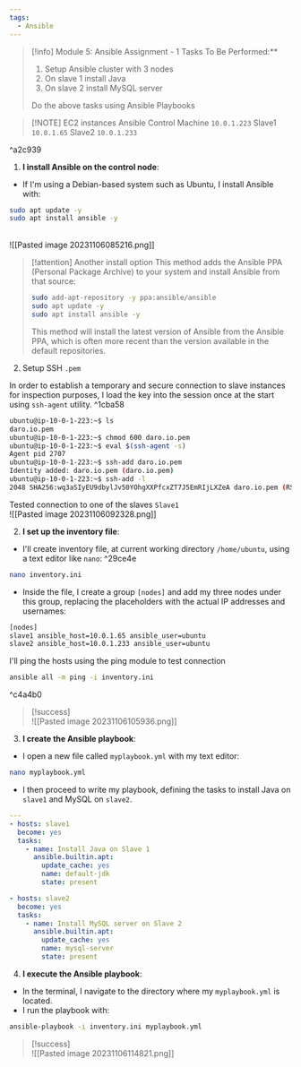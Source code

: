 ```yaml
---
tags:
  - Ansible
---
```




> [!info] Module 5: Ansible Assignment - 1
> Tasks To Be Performed:** 
> 1. Setup Ansible cluster with 3 nodes 
> 2. On slave 1 install Java 
> 3. On slave 2 install MySQL server 
> 
> Do the above tasks using Ansible Playbooks


> [!NOTE] EC2 instances
> Ansible Control Machine `10.0.1.223`
> Slave1 `10.0.1.65`
> Slave2 `10.0.1.233`

^a2c939


1. **I install Ansible on the control node**:

- If I'm using a Debian-based system such as Ubuntu, I install Ansible with:
```bash
sudo apt update -y
sudo apt install ansible -y
```

<br>![[Pasted image 20231106085216.png]]


> [!attention] Another install option
> This method adds the Ansible PPA (Personal Package Archive) to your system and install Ansible from that source:
> ```bash
> sudo add-apt-repository -y ppa:ansible/ansible
> sudo apt update -y
> sudo apt install ansible -y
> ```
> This method will install the latest version of Ansible from the Ansible PPA, which is often more recent than the version available in the default repositories.



2. Setup SSH `.pem` 


In order to establish a temporary and secure connection to slave instances for inspection purposes, I load the key into the session once at the start using `ssh-agent` utility. ^1cba58
```bash
ubuntu@ip-10-0-1-223:~$ ls
daro.io.pem
ubuntu@ip-10-0-1-223:~$ chmod 600 daro.io.pem
ubuntu@ip-10-0-1-223:~$ eval $(ssh-agent -s)
Agent pid 2707
ubuntu@ip-10-0-1-223:~$ ssh-add daro.io.pem
Identity added: daro.io.pem (daro.io.pem)
ubuntu@ip-10-0-1-223:~$ ssh-add -l
2048 SHA256:wq3aSIyEU9dbylJv50YOhgXXPfcxZT7J5EmRIjLXZeA daro.io.pem (RSA)
```

Tested connection to one of the slaves `Slave1` 
<br>![[Pasted image 20231106092328.png]]


2. **I set up the inventory file**:

- I'll create inventory file,  at current working directory `/home/ubuntu`, using a text editor like `nano`: ^29ce4e
```bash
nano inventory.ini
```
- Inside the file, I create a group `[nodes]` and add my three nodes under this group, replacing the placeholders with the actual IP addresses and usernames:
```bash
[nodes]
slave1 ansible_host=10.0.1.65 ansible_user=ubuntu
slave2 ansible_host=10.0.1.233 ansible_user=ubuntu
```

I'll ping the hosts using the ping module to test connection
```bash
ansible all -m ping -i inventory.ini
```

^c4a4b0

> [!success]
> <br>![[Pasted image 20231106105936.png]]


3. **I create the Ansible playbook**:

- I open a new file called `myplaybook.yml` with my text editor:
```bash
nano myplaybook.yml
```
- I then proceed to write my playbook, defining the tasks to install Java on `slave1` and MySQL on `slave2`.
```yml
---
- hosts: slave1
  become: yes
  tasks:
    - name: Install Java on Slave 1
      ansible.builtin.apt:
	    update_cache: yes
        name: default-jdk
        state: present

- hosts: slave2
  become: yes
  tasks:
    - name: Install MySQL server on Slave 2
      ansible.builtin.apt:
	    update_cache: yes
        name: mysql-server
        state: present
```


4. **I execute the Ansible playbook**:

- In the terminal, I navigate to the directory where my `myplaybook.yml` is located.
- I run the playbook with:
```bash
ansible-playbook -i inventory.ini myplaybook.yml
```

> [!success]
> <br>![[Pasted image 20231106114821.png]]